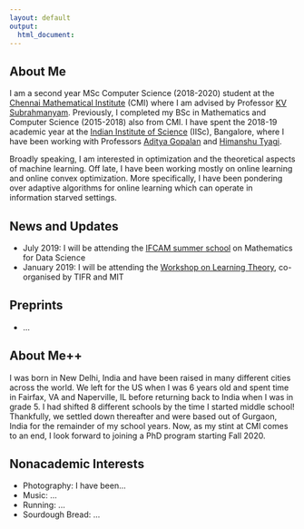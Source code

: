 ```yaml
---
layout: default
output: 
  html_document:
---
```


## About Me

I am a second year MSc Computer Science (2018-2020) student at the [Chennai Mathematical Institute](https://www.cmi.ac.in) (CMI) where I am advised by Professor [KV Subrahmanyam](https://www.cmi.ac.in/~kv/). Previously, I completed my BSc in Mathematics and Computer Science (2015-2018) also from CMI. I have spent the 2018-19 academic year at the [Indian Institute of Science](https://www.iisc.ac.in) (IISc), Bangalore, where I have been working with Professors [Aditya Gopalan](https://ece.iisc.ac.in/~aditya/index.html) and [Himanshu Tyagi](https://ece.iisc.ac.in/~htyagi/).

Broadly speaking, I am interested in optimization and the theoretical aspects of machine learning. Off late, I have been working mostly on online learning and online convex optimization. More specifically, I have been pondering over adaptive algorithms for online learning which can operate in information starved settings.  
 
 
## News and Updates

* July 2019: I will be attending the [IFCAM summer school](http://math.iisc.ac.in/~ifcam/Summer_School2019.htm) on Mathematics for Data Science
* January 2019: I will be attending the [Workshop on Learning Theory](http://workshop.tcs.tifr.res.in), co-organised by TIFR and MIT 

## Preprints
* ...

## About Me++

I was born in New Delhi, India and have been raised in many different cities across the world. We left for the US when I was 6 years old and spent time in Fairfax, VA and Naperville, IL before returning back to India when I was in grade 5. I had shifted 8 different schools by the time I started middle school! Thankfully, we settled down thereafter and were based out of Gurgaon, India for the remainder of my school years. Now, as my stint at CMI comes to an end, I look forward to joining a PhD program starting Fall 2020.


## Nonacademic Interests

* Photography: I have been...
* Music: ...
* Running: ...
* Sourdough Bread: ...

